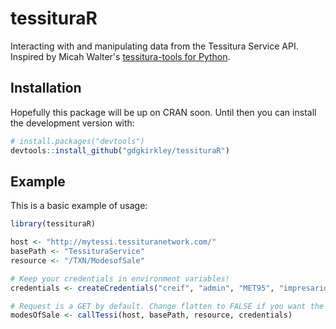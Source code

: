 
<!-- README.md is generated from README.Rmd. Please edit that file -->
tessituraR
==========

<!-- badges: start -->
<!-- badges: end -->
Interacting with and manipulating data from the Tessitura Service API. Inspired by Micah Walter's [tessitura-tools for Python](https://github.com/micahwalter/tessitura-tools).

Installation
------------

Hopefully this package will be up on CRAN soon. Until then you can install the development version with:

``` r
# install.packages("devtools")
devtools::install_github("gdgkirkley/tessituraR")
```

Example
-------

This is a basic example of usage:

``` r
library(tessituraR)

host <- "http://mytessi.tessituranetwork.com/"
basePath <- "TessituraService"
resource <- "/TXN/ModesofSale"

# Keep your credentials in environment variables!
credentials <- createCredentials("creif", "admin", "MET95", "impresario")

# Request is a GET by default. Change flatten to FALSE if you want the entire JSON object back.
modesOfSale <- callTessi(host, basePath, resource, credentials)
```
